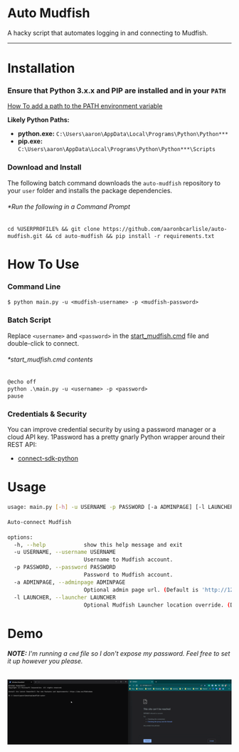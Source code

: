 Auto Mudfish
================================

A hacky script that automates logging in and connecting to Mudfish.

---

# Installation
### Ensure that Python 3.x.x and PIP are installed and in your `PATH`

[How To add a path to the PATH environment variable](https://learn.microsoft.com/en-us/previous-versions/office/developer/sharepoint-2010/ee537574(v=office.14))

**Likely Python Paths:**
 - **python.exe:** `C:\Users\aaron\AppData\Local\Programs\Python\Python***`
 - **pip.exe:** `C:\Users\aaron\AppData\Local\Programs\Python\Python***\Scripts`


### Download and Install

The following batch command downloads the `auto-mudfish` repository to your `user` folder and installs the package dependencies.

###### **Run the following in a Command Prompt*

```batch
cd %USERPROFILE% && git clone https://github.com/aaronbcarlisle/auto-mudfish.git && cd auto-mudfish && pip install -r requirements.txt
```

# How To Use

### Command Line

```batch
$ python main.py -u <mudfish-username> -p <mudfish-password>
```

### Batch Script

Replace `<username>` and `<password>` in the [start_mudfish.cmd](start_mudfish.cmd) file and double-click to connect.

###### **start_mudfish.cmd contents*
```batch
@echo off
python .\main.py -u <username> -p <password>
pause

```

### Credentials & Security

You can improve credential security by using a password manager or a cloud API key. 1Password has a pretty gnarly Python wrapper around their REST API: 
 - [connect-sdk-python](https://youtu.be/0guOMTiwmhk](https://github.com/1Password/connect-sdk-python))

# Usage

```bash
usage: main.py [-h] -u USERNAME -p PASSWORD [-a ADMINPAGE] [-l LAUNCHER]

Auto-connect Mudfish

options:
  -h, --help            show this help message and exit
  -u USERNAME, --username USERNAME
                        Username to Mudfish account.
  -p PASSWORD, --password PASSWORD
                        Password to Mudfish account.
  -a ADMINPAGE, --adminpage ADMINPAGE
                        Optional admin page url. (Default is 'http://127.0.0.1:8282/signin.html')
  -l LAUNCHER, --launcher LAUNCHER
                        Optional Mudfish Launcher location override. (Default is `C:/Program Files (x86)/Mudfish Cloud VPN/mudrun.exe` for Desktop.)
```

# Demo

###### ***NOTE:** I'm running a `cmd` file so I don't expose my password. Feel free to set it up however you please.*
![Mudfish Demo](resources/images/mudfish-demo.gif)
